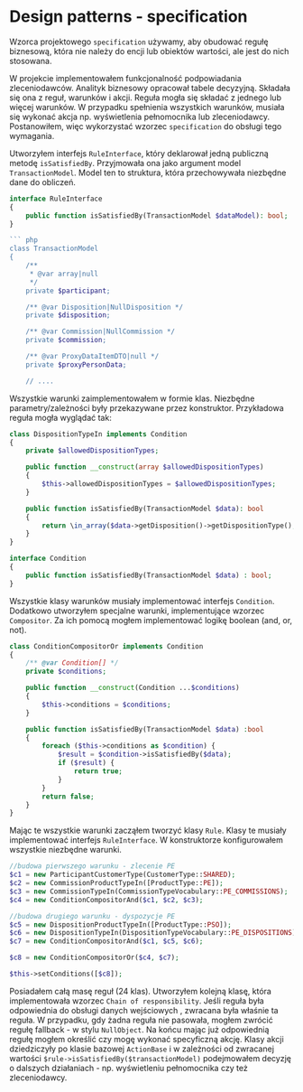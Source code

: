 # Design patterns - specification

Wzorca projektowego `specification` używamy, aby obudować regułę biznesową, która nie należy do encji lub obiektów wartości, ale jest do nich stosowana.

W projekcie implementowałem funkcjonalność podpowiadania zleceniodawców. Analityk biznesowy opracował tabele decyzyjną. Składała się ona z reguł, warunków i akcji. Reguła mogła się składać z jednego lub więcej warunków. W przypadku spełnienia wszystkich warunków, musiała się wykonać akcja np. wyświetlenia pełnomocnika lub zleceniodawcy.
Postanowiłem, więc wykorzystać wzorzec `specification` do obsługi tego wymagania.

Utworzyłem interfejs `RuleInterface`, który deklarował jedną publiczną metodę `isSatisfiedBy`. Przyjmowała ona jako argument model `TransactionModel`. Model ten to struktura, która przechowywała niezbędne dane do obliczeń.


``` php
interface RuleInterface
{
    public function isSatisfiedBy(TransactionModel $dataModel): bool;
}

``` php
class TransactionModel
{
    /**
     * @var array|null
     */
    private $participant;

    /** @var Disposition|NullDisposition */
    private $disposition;

    /** @var Commission|NullCommission */
    private $commission;

    /** @var ProxyDataItemDTO|null */
    private $proxyPersonData;

    // ....
```

Wszystkie warunki zaimplementowałem w formie klas. Niezbędne parametry/zależności były przekazywane przez konstruktor. Przykładowa reguła mogła wyglądać tak:

``` php
class DispositionTypeIn implements Condition
{
    private $allowedDispositionTypes;

    public function __construct(array $allowedDispositionTypes)
    {
        $this->allowedDispositionTypes = $allowedDispositionTypes;
    }

    public function isSatisfiedBy(TransactionModel $data): bool
    {
        return \in_array($data->getDisposition()->getDispositionType(), $this->allowedDispositionTypes, true);
    }
}
```

``` php
interface Condition
{
    public function isSatisfiedBy(TransactionModel $data) : bool;
}
```

Wszystkie klasy warunków musiały implementować interfejs `Condition`. Dodatkowo utworzyłem specjalne warunki, implementujące wzorzec `Compositor`. Za ich pomocą mogłem implementować logikę boolean (and, or, not).

``` php
class ConditionCompositorOr implements Condition
{
    /** @var Condition[] */
    private $conditions;

    public function __construct(Condition ...$conditions)
    {
        $this->conditions = $conditions;
    }

    public function isSatisfiedBy(TransactionModel $data) :bool
    {
        foreach ($this->conditions as $condition) {
            $result = $condition->isSatisfiedBy($data);
            if ($result) {
                return true;
            }
        }
        return false;
    }
}
```

Mając te wszystkie warunki zacząłem tworzyć klasy `Rule`. Klasy te musiały implementować interfejs `RuleInterface`.
W konstruktorze konfigurowałem wszystkie niezbędne warunki.

``` php
//budowa pierwszego warunku - zlecenie PE
$c1 = new ParticipantCustomerType(CustomerType::SHARED);
$c2 = new CommissionProductTypeIn([ProductType::PE]);
$c3 = new CommissionTypeIn(CommissionTypeVocabulary::PE_COMMISSIONS);
$c4 = new ConditionCompositorAnd($c1, $c2, $c3);

//budowa drugiego warunku - dyspozycje PE
$c5 = new DispositionProductTypeIn([ProductType::PSO]);
$c6 = new DispositionTypeIn(DispositionTypeVocabulary::PE_DISPOSITIONS);
$c7 = new ConditionCompositorAnd($c1, $c5, $c6);

$c8 = new ConditionCompositorOr($c4, $c7);

$this->setConditions([$c8]);
```

Posiadałem całą masę reguł (24 klas). Utworzyłem kolejną klasę, która implementowała wzorzec `Chain of responsibility`. Jeśli reguła była odpowiednia do obsługi danych wejściowych , zwracana była właśnie ta reguła.
W przypadku, gdy żadna reguła nie pasowała, mogłem zwrócić regułę fallback - w stylu `NullObject`.
Na końcu mając już odpowiednią regułę mogłem określić czy mogę wykonać specyficzną akcję. Klasy akcji dziedziczyły po klasie bazowej `ActionBase` i w zależności od zwracanej wartości `$rule->isSatisfiedBy($transactionModel)` podejmowałem decyzję o dalszych działaniach - np. wyświetleniu pełnomocnika czy też zleceniodawcy.

